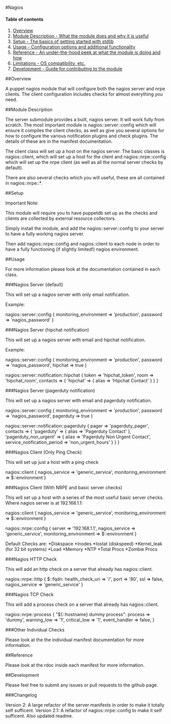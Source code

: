 #Nagios

#### Table of contents

1. [Overview](#overview)
2. [Module Description - What the module does and why it is useful](#module-description)
3. [Setup - The basics of getting started with stdlib](#setup)
4. [Usage - Configuration options and additional functionality](#usage)
5. [Reference - An under-the-hood peek at what the module is doing and how](#reference)
5. [Limitations - OS compatibility, etc.](#limitations)
6. [Development - Guide for contributing to the module](#development)

##Overview

A puppet nagios module that will configure both the nagios server and nrpe clients. The client configuration includes checks for almost everything you need.

##Module Description

The server submodule provides a built, nagios server. It will work fully from scratch. The most important module is nagios::server::config which will ensure it compiles the client checks, as well as give you several options for how to configure the various notification plugins and check plugins. The details of these are in the manifest documentation.

The client class will set up a host on the nagios server. The basic classes is nagios::client, which will set up a host for the client and nagios::nrpe::config which will set up the nrpe client (as well as all the normal server checks by default).

There are also several checks which you will useful, these are all contained in nagios::nrpe::*. 

##Setup 

Important Note:

This module will require you to have puppetdb set up as the checks and clients are collected by external resource collectors.

Simply install the module, and add the nagios::server::config to your server to have a fully working nagios server.

Then add nagios::nrpe::config and nagios::client to each node in order to have a fully functioning (if slightly limited!) nagios environment.

##Usage

For more information please look at the documentation contained in each class.

###Nagios Server (default)

This will set up a nagios server with only email notification.

Example:

nagios::server::config {
	monitoring_environment => 'production',
	password               => 'nagios_password'
}

###Nagios Server (hipchat notification)

This will set up a nagios server with email and hipchat notification.

Example:

nagios::server::config {
	monitoring_environment => 'production',
	password               => 'nagios_password',
	hipchat                => true
}

nagios::server::notification::hipchat {
	token                  => 'hipchat_token',
	room                   => 'hipchat_room',
	contacts               =>  { 'hipchat' => { alias => 'Hipchat Contact' } }
}

###Nagios Server (pagerduty notification)

This will set up a nagios server with email and pagerduty notification.

nagios::server::config {
	monitoring_environment => 'production',
	password               => 'nagios_password',
	pagerduty                => true
}

nagios::server::notification::pagerduty {
	pager                  => 'pagerduty_pager',
	contacts               =>  { 'pagerduty' => { alias => 'Pagerduty Contact' },
                                 'pagerduty_non_urgent' => { alias => 'Pagerduty Non Urgent Contact',
                                 service_notification_period => 'non_urgent_hours' } }
}

###Nagios Client (Only Ping Check)

This will set up just a host with a ping check

nagios::client {
	nagios_service         => 'generic_service',
	monitoring_environment => $::environment
}

###Nagios Client (With NRPE and basic server checks)

This will set up a host with a series of the most useful basic server checks. Where nagios server is at 192.168.1.1:

nagios::client {
	nagios_service         => 'generic_service',
	monitoring_environment => $::environment
}

nagios::nrpe::config {
	server                 => '192.168.1.1',
	nagios_service         => 'generic_service',
	monitoring_environment => $::environment
}

Default Checks are:
*Diskspace
*Inodes
*Iostat (diskspeed)
*Kernel_leak (for 32 bit systems)
*Load
*Memory
*NTP
*Total Procs
*Zombie Procs

###Nagios HTTP Check

This will add an http check on a server that already has nagios::client.

nagios::nrpe::http { $::fqdn:
    health_check_uri => '/',
    port             => '80',
    ssl              => false,
    nagios_service   => 'generic_service'
}

###Nagios TCP Check

This will add a process check on a server that already has nagios::client.

nagios::nrpe::process { "${::hostname} dummy process":
    process          => 'dummy',
    warning_low      => '1',
    critical_low     => '1',
    event_handler    => false,
}

###Other Individual Checks

Please look at the the individual manifest documentation for more information.

##Reference

Please look at the rdoc inside each manifest for more information.

##Development

Please feel free to submit any issues or pull requests to the github page.

###Changelog

Version 2: A large refactor of the server manifests in order to make it totally self sufficent.
Version 2.1: A refactor of nagios::nrpe::config to make it self sufficent. Also updated readme.